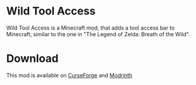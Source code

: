 # Wild Tool Access

Wild Tool Access is a Minecraft mod, that adds a tool access bar to Minecraft, similar to the one in
"The Legend of Zelda: Breath of the Wild".

# Download

This mod is available on [CurseForge](https://www.curseforge.com/minecraft/mc-mods/wta) and [Modrinth](https://modrinth.com/mod/wta)
